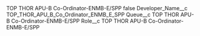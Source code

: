 <?xml version="1.0" encoding="UTF-8"?>
<CustomMetadata xmlns="http://soap.sforce.com/2006/04/metadata" xmlns:xsi="http://www.w3.org/2001/XMLSchema-instance" xmlns:xsd="http://www.w3.org/2001/XMLSchema">
    <label>TOP THOR APU-B Co-Ordinator-ENMB-E/SPP</label>
    <protected>false</protected>
    <values>
        <field>Developer_Name__c</field>
        <value xsi:type="xsd:string">TOP_THOR_APU_B_Co_Ordinator_ENMB_E_SPP</value>
    </values>
    <values>
        <field>Queue__c</field>
        <value xsi:type="xsd:string">TOP THOR APU-B Co-Ordinator-ENMB-E/SPP</value>
    </values>
    <values>
        <field>Role__c</field>
        <value xsi:type="xsd:string">TOP THOR APU-B Co-Ordinator-ENMB-E/SPP</value>
    </values>
</CustomMetadata>

